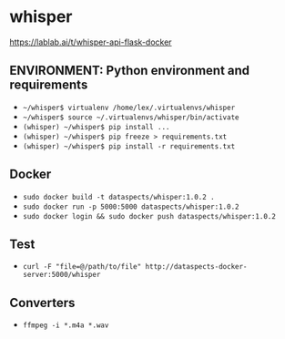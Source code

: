 # whisper

https://lablab.ai/t/whisper-api-flask-docker

## ENVIRONMENT: Python environment and requirements

- `~/whisper$ virtualenv /home/lex/.virtualenvs/whisper`
- `~/whisper$ source ~/.virtualenvs/whisper/bin/activate`
- `(whisper) ~/whisper$ pip install ...`
- `(whisper) ~/whisper$ pip freeze > requirements.txt`
- `(whisper) ~/whisper$ pip install -r requirements.txt`

## Docker

- `sudo docker build -t dataspects/whisper:1.0.2 .`
- `sudo docker run -p 5000:5000 dataspects/whisper:1.0.2`
- `sudo docker login && sudo docker push dataspects/whisper:1.0.2`

## Test

- `curl -F "file=@/path/to/file" http://dataspects-docker-server:5000/whisper`

## Converters

- `ffmpeg -i *.m4a *.wav`
